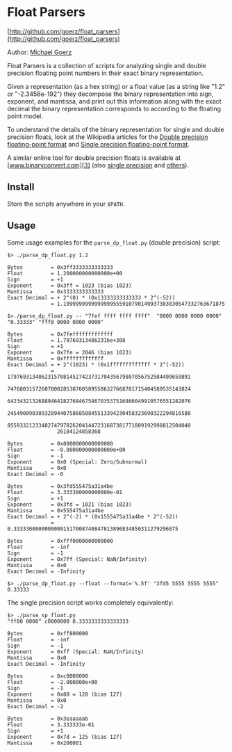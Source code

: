 # Float Parsers

[http://github.com/goerz/float_parsers](http://github.com/goerz/float_parsers)

Author: [Michael Goerz](http://michaelgoerz.net)

Float Parsers is a collection of scripts for analyzing single and double
precision floating point numbers in their exact binary representation.

Given a representation (as a hex string) or a float value (as a string like
"1.2" or "-2.3456e-192") they decompose the binary representation into sign,
exponent, and mantissa, and print out this information along with the exact
decimal the binary representation corresponds to according to the floating
point model.

To understand the details of the binary representation for single and double
precision floats, look at the Wikipedia articles for the [Double precision
floating-point format][1] and [Single precision floating-point format][2].

A similar online tool for double precision floats is available at
[www.binaryconvert.com][3] (also [single precision][4] and [others][5]).

[1]: http://en.wikipedia.org/wiki/Double_precision_floating-point_format
[2]: http://en.wikipedia.org/wiki/Single_precision_floating-point_format
[3]: http://www.binaryconvert.com/convert_double.html
[4]: http://www.binaryconvert.com/convert_float.html
[5]: http://www.binaryconvert.com/index.html

## Install ##

Store the scripts anywhere in your `$PATH`.

## Usage ##

Some usage examples for the `parse_dp_float.py` (double precision) script:

    $> ./parse_dp_float.py 1.2

    Bytes         = 0x3ff3333333333333
    Float         = 1.200000000000000e+00
    Sign          = +1
    Exponent      = 0x3ff = 1023 (bias 1023)
    Mantissa      = 0x3333333333333
    Exact Decimal = + 2^(0) * (0x13333333333333 * 2^(-52))
                  = 1.1999999999999999555910790149937383830547332763671875

    $>./parse_dp_float.py -- "7fef ffff ffff ffff"  "8000 0000 0000 0000" "0.33333" "fff0 0000 0000 0000"

    Bytes         = 0x7fefffffffffffff
    Float         = 1.797693134862316e+308
    Sign          = +1
    Exponent      = 0x7fe = 2046 (bias 1023)
    Mantissa      = 0xfffffffffffff
    Exact Decimal = + 2^(1023) * (0x1fffffffffffff * 2^(-52))
                  = 17976931348623157081452742373170435679807056752584499659891
                    74768031572607800285387605895586327668781715404589535143824
                    64234321326889464182768467546703537516986049910576551282076
                    24549009038932894407586850845513394230458323690322294816580
                    85593321233482747978262041447231687381771809192998812504040
                    26184124858368

    Bytes         = 0x8000000000000000
    Float         = -0.000000000000000e+00
    Sign          = -1
    Exponent      = 0x0 (Special: Zero/Subnormal)
    Mantissa      = 0x0
    Exact Decimal = -0

    Bytes         = 0x3fd555475a31a4be
    Float         = 3.333300000000000e-01
    Sign          = +1
    Exponent      = 0x3fd = 1021 (bias 1023)
    Mantissa      = 0x555475a31a4be
    Exact Decimal = + 2^(-2) * (0x1555475a31a4be * 2^(-52))
                  = 0.33333000000000001517008740847813896834850311279296875

    Bytes         = 0xfff0000000000000
    Float         = -inf
    Sign          = -1
    Exponent      = 0x7ff (Special: NaN/Infinity)
    Mantissa      = 0x0
    Exact Decimal = -Infinity

    $> ./parse_dp_float.py --float --format='%.5f' "3fd5 5555 5555 5555"
    0.33333

The single precision script works completely equivalently:

    $> ./parse_sp_float.py
    "ff80 0000" c0000000 0.3333333333333333

    Bytes         = 0xff800000
    Float         = -inf
    Sign          = -1
    Exponent      = 0xff (Special: NaN/Infinity)
    Mantissa      = 0x0
    Exact Decimal = -Infinity

    Bytes         = 0xc0000000
    Float         = -2.000000e+00
    Sign          = -1
    Exponent      = 0x80 = 128 (bias 127)
    Mantissa      = 0x0
    Exact Decimal = -2

    Bytes         = 0x3eaaaaab
    Float         = 3.333333e-01
    Sign          = +1
    Exponent      = 0x7d = 125 (bias 127)
    Mantissa      = 0x200001
